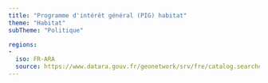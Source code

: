 ```yaml
---
title: "Programme d'intérêt général (PIG) habitat"
theme: "Habitat"
subTheme: "Politique"

regions:
-
  iso: FR-ARA
  source: https://www.datara.gouv.fr/geonetwork/srv/fre/catalog.search#/search?resultType=details&sortBy=relevance&from=1&to=20&fast=index&_content_type=json&any=Programme d'intérêt général (PIG) habitat
---
```

